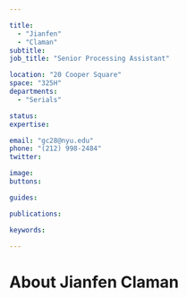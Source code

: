 ```yaml
---

title:
  - "Jianfen"
  - "Claman"
subtitle: 
job_title: "Senior Processing Assistant"

location: "20 Cooper Square"
space: "325H"
departments:
  - "Serials"

status: 
expertise:

email: "gc28@nyu.edu"
phone: "(212) 998-2484"
twitter: 

image: 
buttons:

guides:

publications:

keywords:

---
```


# About Jianfen Claman


